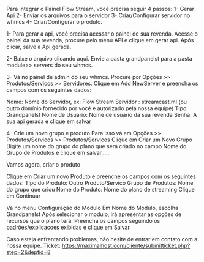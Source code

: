 Para integrar o Painel Flow Stream, você precisa seguir 4 passos:
1- Gerar Api
2- Enviar os arquivos para o servidor
3- Criar/Configurar servidor no whmcs
4- Criar/Configurar o produto.


1- Para gerar a api, você precisa acessar o painel de sua revenda.
Acesse o painel da sua revenda, procure pelo menu API e clique em gerar api.
Após clicar, salve a Api gerada.

2- Baixe o arquivo clicando aqui.
Envie a pasta grandpanelst para a pasta module>> servers do seu whmcs.

3- Vá no painel de admin do seu whmcs.
Procure por Opções >> Produtos/Servicos >> Servidores. 
Clique em Add NewServer  e preencha os campos com os seguintes dados:

Nome: Nome do Servidor, ex: Flow Stream
Servidor : streamcast.ml (ou outro domínio fornecido por você e autorizado pela nossa equipe)
Tipo: Grandpanelst
Nome de Usuário: Nome de usuário da sua revenda
Senha: A sua api gerada
e clique em salvar

4- Crie um novo grupo e produto
Para isso vá em Opções >> Produtos/Servicos >> Produtos/Servicos
Clique em Criar um Novo Grupo
Digite um nome do grupo do plano que será criado no campo Nome do Grupo de Produtos
e clique em salvar.....


Vamos agora, criar o produto

Clique em Criar um novo Produto e preenche os campos com os seguintes dados:
Tipo do Produto: Outro Produto/Servico
Grupo de Produtos: Nome do grupo que criou
Nome do Produto: Nome do plano de streaming
Clique em Continuar


Vá no menu Configuração do Modulo
Em Nome do Módulo, escolha Grandpanelst
Após selecionar o modulo, irá apresentar as opções de recursos que o plano terá.
Preencha os campos seguindo os padrões/explicacoes exibidas e clique em Salvar.



Caso esteja enfrentando problemas, não hesite de entrar em contato com a nossa equipe.
Ticket: https://maximalhost.com/cliente/submitticket.php?step=2&deptid=8
